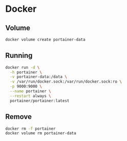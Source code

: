 # Docker

## Volume

```sh
docker volume create portainer-data
```

## Running

```sh
docker run -d \
  -h portainer \
  -v portainer-data:/data \
  -v /var/run/docker.sock:/var/run/docker.sock:ro \
  -p 9000:9000 \
  --name portainer \
  --restart always \
  portainer/portainer:latest
```

## Remove

```sh
docker rm -f portainer
docker volume rm portainer-data
```
